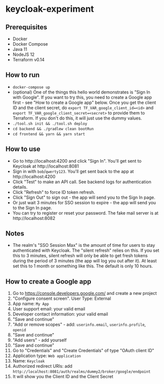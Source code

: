 # keycloak-experiment

## Prerequisites

* Docker
* Docker Compose  
* Java 11
* NodeJS 12
* Terraform v0.14

## How to run

* `docker-compose up`
* (optional) One of the things this hello world demonstrates is "Sign In with Google". If you want to try this, you need to create a Google app first - see "How to create a Google app" below. Once you get the client ID and the client secret, do `export TF_VAR_google_client_id=<id>` and `export TF_VAR_google_client_secret=<secret>` to provide them to Terraform. If you don't do this, it will just use the dummy values.  
* `./tool.sh init && ./tool.sh deploy`
* `cd backend && ./gradlew clean bootRun`
* `cd frontend && yarn && yarn start`

## How to use

* Go to http://localhost:4200 and click "Sign In". You'll get sent to Keycloak at http://localhost:8081
* Sign in with `bob`/`qwerty123`. You'll get sent back to the app at http://localhost:4200
* Click "Test" to make an API call. See backend logs for authentication details.
* Click "Refresh" to force ID token refresh.
* Click "Sign Out" to sign out - the app will send you to the Sign In page.
* Or just wait 3 minutes for SSO session to expire - the app will send you to the Sign In page.
* You can try to register or reset your password. The fake mail server is at http://localhost:8082

## Notes

* The realm's "SSO Session Max" is the amount of time for users to stay authenticated with Keycloak. The "silent refresh" relies on this. If you set this to 3 minutes, silent refresh will only be able to get fresh tokens during the period of 3 minutes (the app will log you out after it). At least set this to 1 month or something like this. The default is only 10 hours. 

## How to create a Google app

1. Go to https://console.developers.google.com/ and create a new project
2. "Configure consent screen". User Type: External
3. App name: `My App`
4. User support email: your valid email
5. Developer contact information: your valid email
6. "Save and continue"
7. "Add or remove scopes" - add: `userinfo.email`, `userinfo.profile`, `openid`
8. "Save and continue"
9. "Add users" - add yourself
10. "Save and continue"
11. Go to "Credentials" and "Create Credentials" of type "OAuth client ID"
12. Application type: `Web application`
13. Name: `Keycloak`
14. Authorized redirect URIs: add `http://localhost:8081/auth/realms/dummy2/broker/google/endpoint`
15. It will show you the Client ID and the Client Secret
